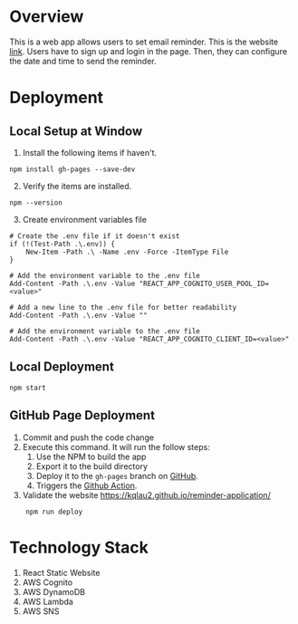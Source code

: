 # Overview

This is a web app allows users to set email reminder. This is the website [link](https://kqlau2.github.io/reminder-application/). Users have to sign up and login in the page. Then, they can configure the date and time to send the reminder.

# Deployment
## Local Setup at Window
1. Install the following items if haven't.
```
npm install gh-pages --save-dev
```
2. Verify the items are installed.
```
npm --version
```
3. Create environment variables file
```
# Create the .env file if it doesn't exist
if (!(Test-Path .\.env)) {
    New-Item -Path .\ -Name .env -Force -ItemType File
}

# Add the environment variable to the .env file
Add-Content -Path .\.env -Value "REACT_APP_COGNITO_USER_POOL_ID=<value>" 

# Add a new line to the .env file for better readability
Add-Content -Path .\.env -Value ""

# Add the environment variable to the .env file
Add-Content -Path .\.env -Value "REACT_APP_COGNITO_CLIENT_ID=<value>" 
```

## Local Deployment
```
npm start
```

## GitHub Page Deployment
1. Commit and push the code change
2. Execute this command. It will run the follow steps:
    1. Use the NPM to build the app
    2. Export it to the build directory
    3. Deploy it to the `gh-pages` branch on [GitHub](https://github.com/kqlau2/reminder-application/tree/gh-pages). 
    4. Triggers the [Github Action](https://github.com/kqlau2/reminder-application/actions).
3. Validate the website https://kqlau2.github.io/reminder-application/
``` 
    npm run deploy
```

# Technology Stack
1. React Static Website
2. AWS Cognito
3. AWS DynamoDB
4. AWS Lambda
5. AWS SNS
